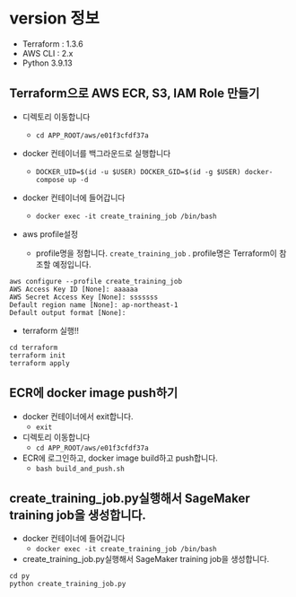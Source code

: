 # version 정보
- Terraform : 1.3.6
- AWS CLI : 2.x
- Python 3.9.13

## Terraform으로 AWS ECR, S3, IAM Role 만들기
- 디렉토리 이동합니다
  - `cd APP_ROOT/aws/e01f3cfdf37a`

- docker 컨테이너를 백그라운드로 실행합니다
  - `DOCKER_UID=$(id -u $USER) DOCKER_GID=$(id -g $USER) docker-compose up -d`

- docker 컨테이너에 들어갑니다
  - `docker exec -it create_training_job /bin/bash`

- aws profile설정
  - profile명을 정합니다. `create_training_job` . profile명은 Terraform이 참조할 예정입니다.
```
aws configure --profile create_training_job
AWS Access Key ID [None]: aaaaaa
AWS Secret Access Key [None]: sssssss
Default region name [None]: ap-northeast-1
Default output format [None]:
```

- terraform 실행!!
```
cd terraform
terraform init
terraform apply
```

## ECR에 docker image push하기
- docker 컨테이너에서 exit합니다.
  - `exit`
- 디렉토리 이동합니다
  - `cd APP_ROOT/aws/e01f3cfdf37a`
- ECR에 로그인하고, docker image build하고 push합니다.
  - `bash build_and_push.sh`

## create_training_job.py실행해서 SageMaker training job을 생성합니다.
- docker 컨테이너에 들어갑니다
  - `docker exec -it create_training_job /bin/bash`
- create_training_job.py실행해서 SageMaker training job을 생성합니다.
```
cd py
python create_training_job.py
```